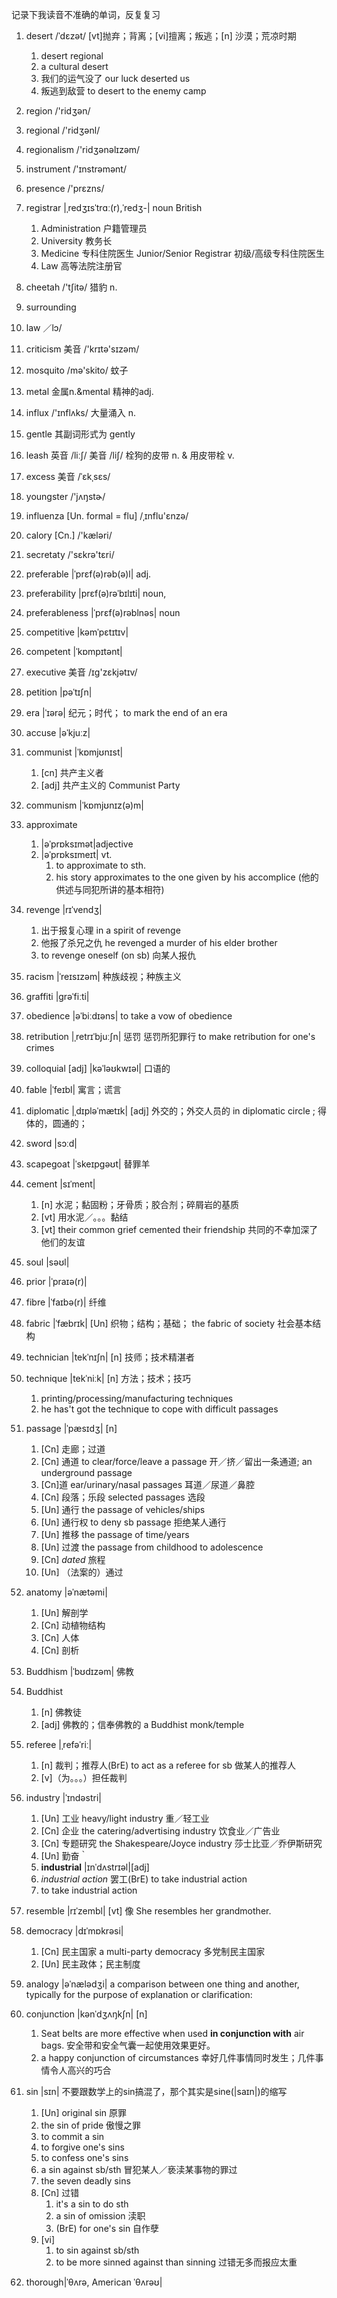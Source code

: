 记录下我读音不准确的单词，反复复习
1. desert /ˈdɛzət/ [vt]抛弃；背离；[vi]擅离；叛逃；[n] 沙漠；荒凉时期
    1. desert regional
    2. a cultural desert
    3. 我们的运气没了 our luck deserted us
    4. 叛逃到敌营 to desert to the enemy camp
2. region /'ridʒən/
3. regional /'ridʒənl/
4. regionalism /'ridʒənəlɪzəm/
5. instrument  /'ɪnstrəmənt/
6. presence  /'prɛzns/
7. registrar |ˌredʒɪsˈtrɑː(r),ˈredʒ-|
noun British
    1. Administration 户籍管理员
    2. University 教务长
    3. Medicine 专科住院医生
        Junior/Senior Registrar
        初级/高级专科住院医生
    4. Law 高等法院注册官
8. cheetah /'tʃitə/ 猎豹 n.
9. surrounding
10. law ／lɔ/
11. criticism 美音 /'krɪtə'sɪzəm/
12. mosquito /mə'skito/ 蚊子
13. metal 金属n.&mental 精神的adj.
14. influx /'ɪnflʌks/ 大量涌入 n.
15. gentle 其副词形式为 gently
16. leash   英音 /liːʃ/   美音 /liʃ/ 栓狗的皮带 n. & 用皮带栓 v.
17. excess  美音 /ˈɛkˌsɛs/
18. youngster /'jʌŋstɚ/
19. influenza [Un. formal = flu]  /ˌɪnflu'ɛnzə/
20. calory [Cn.] /'kæləri/
21. secretaty /'sɛkrə'tɛri/
22. preferable |ˈprɛf(ə)rəb(ə)l| adj.
23. preferability |prɛf(ə)rəˈbɪlɪti| noun,
24. preferableness |ˈprɛf(ə)rəblnəs| noun
25. competitive  |kəmˈpɛtɪtɪv|
26. competent |ˈkɒmpɪtənt|
27. executive 美音 /ɪɡ'zɛkjətɪv/
28. petition |pəˈtɪʃn|
29. era |ˈɪərə| 纪元；时代；
    to mark the end of an era
30. accuse |əˈkjuːz|
31. communist |ˈkɒmjʊnɪst|
    1. [cn] 共产主义者
    2. [adj] 共产主义的 Communist Party
32. communism |ˈkɒmjʊnɪz(ə)m|
33. approximate
    1. |əˈprɒksɪmət|adjective
    2. |əˈprɒksɪmeɪt| vt.
        1. to approximate to sth.
        2. his story approximates to the one given by his accomplice (他的供述与同犯所讲的基本相符)

34. revenge |rɪˈvendʒ|
    1. 出于报复心理 in a spirit of revenge
    2. 他报了杀兄之仇 he revenged a murder of his elder brother
    3. to revenge oneself (on sb) 向某人报仇

35. racism |ˈreɪsɪzəm| 种族歧视；种族主义
36. graffiti |grəˈfiːti|
37. obedience |əˈbiːdɪəns|
    to take a vow of obedience
38. retribution |ˌretrɪˈbjuːʃn| 惩罚 惩罚所犯罪行 to make retribution for one's crimes
39. colloquial [adj] |kəˈləʊkwɪəl| 口语的
40. fable |ˈfeɪbl| 寓言；谎言
41. diplomatic |ˌdɪpləˈmætɪk| [adj] 外交的；外交人员的 in diplomatic circle ; 得体的，圆通的；
42. sword |sɔːd|
43. scapegoat |ˈskeɪpgəʊt| 替罪羊
44. cement |sɪˈment|
    1. [n] 水泥；黏固粉；牙骨质；胶合剂；碎屑岩的基质
    2. [vt] 用水泥／。。。黏结
    3. [vt] their common grief cemented their friendship 共同的不幸加深了他们的友谊
45. soul |səʊl|
46. prior |ˈpraɪə(r)|
47. fibre |ˈfaɪbə(r)| 纤维
48. fabric |ˈfæbrɪk| [Un] 织物；结构；基础； the fabric of society 社会基本结构
49. technician |tekˈnɪʃn| [n] 技师；技术精湛者
50. technique |tekˈniːk| [n] 方法；技术；技巧
    1. printing/processing/manufacturing techniques
    2. he has't got the technique to cope with difficult passages
51. passage |ˈpæsɪdʒ| [n]
    1. [Cn] 走廊；过道
    2. [Cn] 通道 to clear/force/leave a passage 开／挤／留出一条通道; an underground passage
    3. [Cn]道 ear/urinary/nasal passages 耳道／尿道／鼻腔
    4. [Cn] 段落；乐段 selected passages 选段
    5. [Un] 通行 the passage of vehicles/ships
    6. [Un] 通行权 to deny sb passage 拒绝某人通行
    7. [Un] 推移 the passage of time/years
    8. [Un] 过渡 the passage from childhood to adolescence
    9. [Cn] *dated*  旅程
    10. [Un] （法案的）通过
52. anatomy |əˈnætəmi|
    1. [Un] 解剖学
    2. [Cn] 动植物结构
    3. [Cn] 人体
    4. [Cn] 剖析
53. Buddhism |ˈbʊdɪzəm| 佛教
54. Buddhist
    1. [n] 佛教徒
    2. [adj] 佛教的；信奉佛教的
    a Buddhist monk/temple
55. referee |ˌrefəˈriː|
    1. [n] 裁判；推荐人(BrE) to act as a referee for sb 做某人的推荐人
    2. [v]（为。。。）担任裁判
56. industry |ˈɪndəstri|
    1. [Un] 工业 heavy/light industry 重／轻工业
    2. [Cn] 企业 the catering/advertising industry 饮食业／广告业
    3. [Cn] 专题研究 the Shakespeare/Joyce industry 莎士比亚／乔伊斯研究
    4. [Un] 勤奋｀
    5. **industrial** |ɪnˈdʌstrɪəl|[adj]
    6. *industrial action* 罢工(BrE) to take industrial action
    7. to take industrial action

57. resemble |rɪˈzembl|
[vt] 像 She resembles her grandmother.

58. democracy |dɪˈmɒkrəsi|
    1. [Cn] 民主国家 a multi-party democracy 多党制民主国家
    2. [Un] 民主政体；民主制度

59. analogy |əˈnælədʒi|
a comparison between one thing and another, typically for the purpose of explanation or clarification:

60. conjunction |kənˈdʒʌŋkʃn| [n]
    1. Seat belts are more effective when used **in conjunction with** air bags. 安全带和安全气囊一起使用效果更好。
    2. a happy conjunction of circumstances 幸好几件事情同时发生；几件事情令人高兴的巧合

61. sin |sɪn| 不要跟数学上的sin搞混了，那个其实是sine(|saɪn|)的缩写
    1. [Un] original sin 原罪
    2. the sin of pride 傲慢之罪
    3. to commit a sin
    4. to forgive one's sins
    5. to confess one's sins
    6. a sin against sb/sth 冒犯某人／亵渎某事物的罪过
    7. the seven deadly sins
    8. [Cn] 过错
        1. it's a sin to do sth
        2. a sin of omission 渎职
        3. (BrE) for one's sin 自作孽
    9. [vi]
        1. to sin against sb/sth
        2. to be more sinned against than sinning 过错无多而报应太重

62. thorough|ˈθʌrə, American ˈθʌrəʊ|
